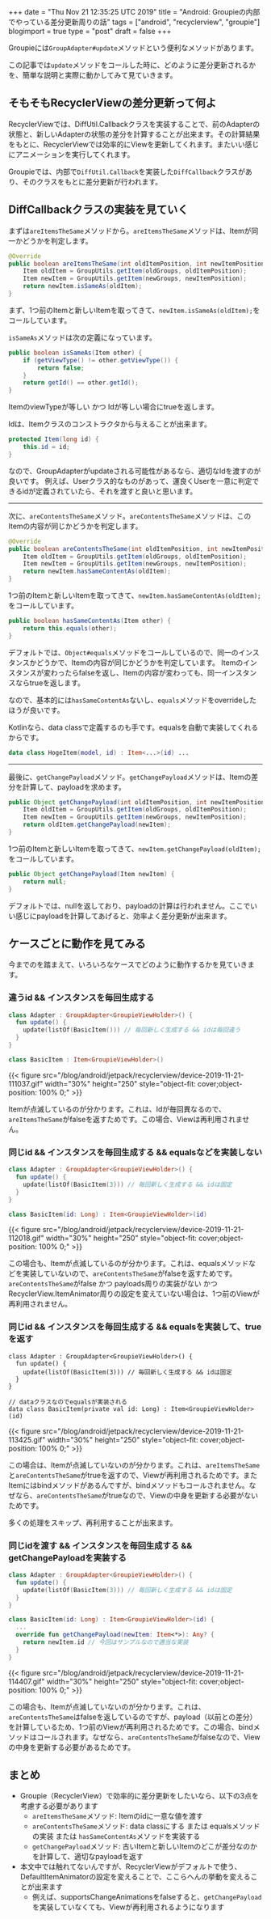 +++
date = "Thu Nov 21 12:35:25 UTC 2019"
title = "Android: Groupieの内部でやっている差分更新周りの話"
tags = ["android", "recyclerview", "groupie"]
blogimport = true
type = "post"
draft = false
+++

Groupieには`GroupAdapter#update`メソッドという便利なメソッドがあります。

この記事では`update`メソッドをコールした時に、どのように差分更新されるかを、簡単な説明と実際に動かしてみて見ていきます。

## そもそもRecyclerViewの差分更新って何よ

RecyclerViewでは、DiffUtil.Callbackクラスを実装することで、前のAdapterの状態と、新しいAdapterの状態の差分を計算することが出来ます。その計算結果をもとに、RecyclerViewでは効率的にViewを更新してくれます。またいい感じにアニメーションを実行してくれます。

Groupieでは、内部で`DiffUtil.Callback`を実装した`DiffCallback`クラスがあり、そのクラスをもとに差分更新が行われます。

## DiffCallbackクラスの実装を見ていく

まずは`areItemsTheSame`メソッドから。`areItemsTheSame`メソッドは、Itemが同一かどうかを判定します。

```java
@Override
public boolean areItemsTheSame(int oldItemPosition, int newItemPosition) {
    Item oldItem = GroupUtils.getItem(oldGroups, oldItemPosition);
    Item newItem = GroupUtils.getItem(newGroups, newItemPosition);
    return newItem.isSameAs(oldItem);
}
```

まず、1つ前のItemと新しいItemを取ってきて、`newItem.isSameAs(oldItem);`をコールしています。

`isSameAs`メソッドは次の定義になっています。

```java
public boolean isSameAs(Item other) {
    if (getViewType() != other.getViewType()) {
        return false;
    }
    return getId() == other.getId();
}
```

ItemのviewTypeが等しい かつ Idが等しい場合にtrueを返します。

Idは、Itemクラスのコンストラクタから与えることが出来ます。

```java
protected Item(long id) {
    this.id = id;
}
```

なので、GroupAdapterがupdateされる可能性があるなら、適切なIdを渡すのが良いです。
例えば、Userクラス的なものがあって、運良くUserを一意に判定できるidが定義されていたら、それを渡すと良いと思います。

---

次に、`areContentsTheSame`メソッド。`areContentsTheSame`メソッドは、このItemの内容が同じかどうかを判定します。

```java
@Override
public boolean areContentsTheSame(int oldItemPosition, int newItemPosition) {
    Item oldItem = GroupUtils.getItem(oldGroups, oldItemPosition);
    Item newItem = GroupUtils.getItem(newGroups, newItemPosition);
    return newItem.hasSameContentAs(oldItem);
}
```

1つ前のItemと新しいItemを取ってきて、`newItem.hasSameContentAs(oldItem);`をコールしています。

```java
public boolean hasSameContentAs(Item other) {
    return this.equals(other);
}
```

デフォルトでは、`Object#equals`メソッドをコールしているので、同一のインスタンスかどうかで、Itemの内容が同じかどうかを判定しています。
Itemのインスタンスが変わったらfalseを返し、Itemの内容が変わっても、同一インスタンスならtrueを返します。

なので、基本的には`hasSameContentAs`ないし、`equals`メソッドをoverrideしたほうが良いです。

Kotlinなら、data classで定義するのも手です。equalsを自動で実装してくれるからです。

```kotlin
data class HogeItem(model, id) : Item<...>(id) ...
```

---

最後に、`getChangePayload`メソッド。`getChangePayload`メソッドは、Itemの差分を計算して、payloadを求めます。

```java
public Object getChangePayload(int oldItemPosition, int newItemPosition) {
    Item oldItem = GroupUtils.getItem(oldGroups, oldItemPosition);
    Item newItem = GroupUtils.getItem(newGroups, newItemPosition);
    return oldItem.getChangePayload(newItem);
}
```

1つ前のItemと新しいItemを取ってきて、`newItem.getChangePayload(oldItem);`をコールしています。

```java
public Object getChangePayload(Item newItem) {
    return null;
}
```

デフォルトでは、nullを返しており、payloadの計算は行われません。ここでいい感じにpayloadを計算してあげると、効率よく差分更新が出来ます。

## ケースごとに動作を見てみる

今までのを踏まえて、いろいろなケースでどのように動作するかを見ていきます。

### 違うid && インスタンスを毎回生成する

```kotlin
class Adapter : GroupAdapter<GroupieViewHolder>() {
  fun update() {
    update(listOf(BasicItem())) // 毎回新しく生成する && idは毎回違う
  }
}

class BasicItem : Item<GroupieViewHolder>()
```

{{< figure src="/blog/android/jetpack/recyclerview/device-2019-11-21-111037.gif" width="30%" height="250" style="object-fit: cover;object-position: 100% 0;" >}}

Itemが点滅しているのが分かります。これは、Idが毎回異なるので、`areItemsTheSame`がfalseを返すためです。この場合、Viewは再利用されません。

### 同じid && インスタンスを毎回生成する && equalsなどを実装しない

```kotlin
class Adapter : GroupAdapter<GroupieViewHolder>() {
  fun update() {
    update(listOf(BasicItem(3))) // 毎回新しく生成する && idは固定
  }
}

class BasicItem(id: Long) : Item<GroupieViewHolder>(id)
```

{{< figure src="/blog/android/jetpack/recyclerview/device-2019-11-21-112018.gif" width="30%" height="250" style="object-fit: cover;object-position: 100% 0;" >}}

この場合も、Itemが点滅しているのが分かります。これは、equalsメソッドなどを実装していないので、`areContentsTheSame`がfalseを返すためです。
`areContentsTheSame`がfalse かつ payloads周りの実装がない かつ RecyclerView.ItemAnimator周りの設定を変えていない場合は、1つ前のViewが再利用されません。


### 同じid && インスタンスを毎回生成する && equalsを実装して、trueを返す

```
class Adapter : GroupAdapter<GroupieViewHolder>() {
  fun update() {
    update(listOf(BasicItem(3))) // 毎回新しく生成する && idは固定
  }
}

// dataクラスなのでequalsが実装される
data class BasicItem(private val id: Long) : Item<GroupieViewHolder>(id)
```

{{< figure src="/blog/android/jetpack/recyclerview/device-2019-11-21-113425.gif" width="30%" height="250" style="object-fit: cover;object-position: 100% 0;" >}}

この場合は、Itemが点滅していないのが分かります。これは、`areItemsTheSame`と`areContentsTheSame`がtrueを返すので、Viewが再利用されるためです。またItemにはbindメソッドがあるんですが、bindメソッドもコールされません。なぜなら、`areContentsTheSame`がtrueなので、Viewの中身を更新する必要がないためです。

多くの処理をスキップ、再利用することが出来ます。

### 同じidを渡す && インスタンスを毎回生成する && getChangePayloadを実装する

```kotlin
class Adapter : GroupAdapter<GroupieViewHolder>() {
  fun update() {
    update(listOf(BasicItem(3))) // 毎回新しく生成する && idは固定
  }
}

class BasicItem(id: Long) : Item<GroupieViewHolder>(id) {
  ...
  override fun getChangePayload(newItem: Item<*>): Any? {
    return newItem.id // 今回はサンプルなので適当な実装
  }
}
```

{{< figure src="/blog/android/jetpack/recyclerview/device-2019-11-21-114407.gif" width="30%" height="250" style="object-fit: cover;object-position: 100% 0;" >}}

この場合も、Itemが点滅していないのが分かります。これは、`areContentsTheSame`はfalseを返しているのですが、payload（以前との差分）を計算しているため、1つ前のViewが再利用されるためです。この場合、bindメソッドはコールされます。なぜなら、`areContentsTheSame`がfalseなので、Viewの中身を更新する必要があるためです。

## まとめ

- Groupie（RecyclerView）で効率的に差分更新をしたいなら、以下の3点を考慮する必要があります
    - `areItemsTheSame`メソッド: Itemのidに一意な値を渡す
    - `areContentsTheSame`メソッド: data classにする または equalsメソッドの実装 または `hasSameContentAs`メソッドを実装する
    - `getChangePayload`メソッド: 古いItemと新しいItemのどこが差分なのかを計算して、適切なpayloadを返す
- 本文中では触れてないんですが、RecyclerViewがデフォルトで使う、DefaultItemAnimatorの設定を変えることで、ここらへんの挙動を変えることが出来ます
    - 例えば、supportsChangeAnimationsをfalseすると、`getChangePayload`を実装していなくても、Viewが再利用されるようになります

